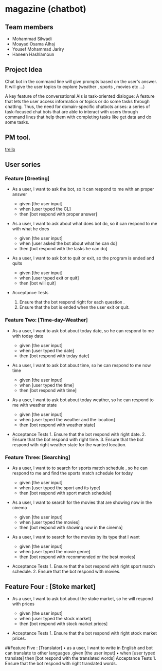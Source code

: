 # magazine (chatbot)

## Team members

- Mohammad Silwadi
- Moayad Osama Alhaj
- Yousef Mohammad Jariry
- Haneen Hashlamoun

## Project Idea

Chat bot in the command line will give prompts based on the user's answer. It will give the user topics to explore (weather , sports , movies etc ...)

A key feature of the conversational AIs is task-oriented dialogue: A feature that lets the user access information or topics or do some tasks through chatting. Thus, the need for domain-specific chatbots arises: a series of task-focused chat bots that are able to interact with users through command lines that help them with completing tasks like get data and do some tasks.

## PM tool.
[trello](https://trello.com/b/zVIV42K9/swat-team)

## User sories

### Feature [Greeting]

- As a user, I want to ask the bot, so it can respond to me with an proper answer
    - given [the user input]
    - when [user typed the CL]
    - then [bot respond with proper answer]
- As a user, I want to ask about what does bot do, so it can respond to me with what he does
    - given [the user input]
    - when [user asked the bot about what he can do]
    - then [bot respond with the tasks he can do]
- As a user, I want to ask bot to quit or exit, so the program is ended and quits
    - given [the user input]
    - when [user typed exit or quit]
    - then [bot will quit]
     
- Acceptance Tests
    1. Ensure that the bot respond right for each question .
    2. Ensure that the bot is ended when the user exit or quit.
       
### Feature Two: [Time-day-Weather]

- As a user, I want to ask bot about today date, so he can respond to me with today date
    - given [the user input]
    - when [user typed the date]
    - then [bot respond with today date]
- As a user, I want to ask bot about time, so he can respond to me now time
    - given [the user input]
    - when [user typed the time]
    - then [bot respond with time]
- As a user, I want to ask bot about today weather, so he can respond to me with weather state
    - given [the user input]
    - when [user typed the weather and the location]
    - then [bot respond with weather state]

- Acceptance Tests
       1. Ensure that the bot respond with right date.
       2. Ensure that the bot respond with right time.
       3. Ensure that the bot respond with right weather state for the wanted location.
       
### Feature Three: [Searching]

- As a user, I want to to search for sports match schedule , so he can respond to me and find the sports match schedule for today
    - given [the user input]
    - when [user typed the sport and its type]
    - then [bot respond with sport match schedule]
- As a user, I want to search for the movies that are showing now in the cinema
    - given [the user input]
    - when [user typed the movies]
    - then [bot respond with showing now in the cinema]
- As a user, I want to search for the movies by its type that I want
    - given [the user input]
    - when [user typed the movie genre]
    - then [bot respond with recommended or the best movies]
      
- Acceptance Tests
      1. Ensure that the bot respond with right sport match schedule.
      2. Ensure that the bot respond with movies.
      

## Feature Four : [Stoke market]

- As a user, I want to ask bot about the stoke market, so he will respond with prices
    - given [the user input]
    - when [user typed the stock market]
    - then [bot respond with stock market prices]
      
- Acceptance Tests
      1. Ensure that the bot respond with right stock market prices.
                  
##Feature Five : [Translator]
    • as a user, I want to write in English and bot can translate to other languages
      .given [the user input]
    • when [user typed translate]
      then [bot respond with the translated words]
      Acceptance Tests
      1. Ensure that the bot respond with right translated words.
